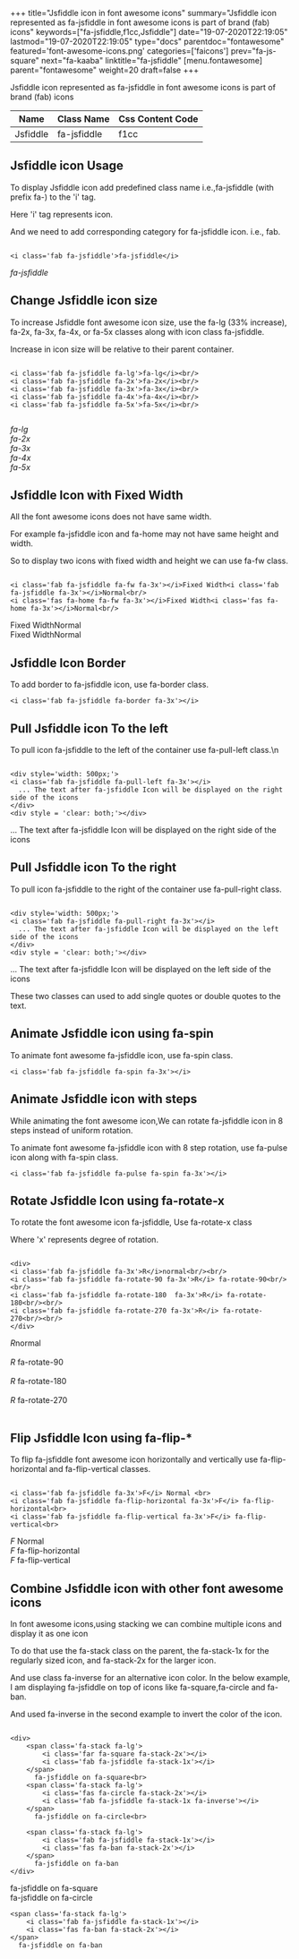 +++
title="Jsfiddle icon in font awesome icons"
summary="Jsfiddle icon represented as fa-jsfiddle in font awesome icons is part of brand (fab) icons"
keywords=["fa-jsfiddle,f1cc,Jsfiddle"]
date="19-07-2020T22:19:05"
lastmod="19-07-2020T22:19:05"
type="docs"
parentdoc="fontawesome"
featured='font-awesome-icons.png'
categories=['faicons']
prev="fa-js-square"
next="fa-kaaba"
linktitle="fa-jsfiddle"
[menu.fontawesome]
parent="fontawesome"
weight=20
draft=false
+++


Jsfiddle icon represented as fa-jsfiddle in font awesome icons is part of brand (fab) icons

<div class='table-responsive'><table class='table'><thead><tr><th>Name</th><th>Class Name</th><th>Css Content Code</th></tr></thead><tbody><tr><td>Jsfiddle</td><td>fa-jsfiddle</td><td>f1cc</td></tr></tbody></table></div>



## Jsfiddle icon Usage

To display Jsfiddle icon add predefined class name i.e.,fa-jsfiddle (with prefix fa-) to the 'i' tag.

Here 'i' tag represents icon.

And we need to add corresponding category for fa-jsfiddle icon. i.e., fab.


```

<i class='fab fa-jsfiddle'>fa-jsfiddle</i>
```

<i class='fab fa-jsfiddle'>fa-jsfiddle</i>




## Change Jsfiddle icon size
To increase Jsfiddle font awesome icon size, use the fa-lg (33% increase), fa-2x, fa-3x, fa-4x, or fa-5x classes along with icon class fa-jsfiddle.

Increase in icon size will be relative to their parent container. 

```

<i class='fab fa-jsfiddle fa-lg'>fa-lg</i><br/>
<i class='fab fa-jsfiddle fa-2x'>fa-2x</i><br/>
<i class='fab fa-jsfiddle fa-3x'>fa-3x</i><br/>
<i class='fab fa-jsfiddle fa-4x'>fa-4x</i><br/>
<i class='fab fa-jsfiddle fa-5x'>fa-5x</i><br/>
            
```

<i class='fab fa-jsfiddle fa-lg'>fa-lg</i><br/>
<i class='fab fa-jsfiddle fa-2x'>fa-2x</i><br/>
<i class='fab fa-jsfiddle fa-3x'>fa-3x</i><br/>
<i class='fab fa-jsfiddle fa-4x'>fa-4x</i><br/>
<i class='fab fa-jsfiddle fa-5x'>fa-5x</i><br/>
            



## Jsfiddle Icon with Fixed Width 

All the font awesome icons does not have same width.

For example fa-jsfiddle icon and fa-home may not have same height and width.

So to display two icons with fixed width and height we can use fa-fw class.


```

<i class='fab fa-jsfiddle fa-fw fa-3x'></i>Fixed Width<i class='fab fa-jsfiddle fa-3x'></i>Normal<br/>
<i class='fas fa-home fa-fw fa-3x'></i>Fixed Width<i class='fas fa-home fa-3x'></i>Normal<br/>
```

<i class='fab fa-jsfiddle fa-fw fa-3x'></i>Fixed Width<i class='fab fa-jsfiddle fa-3x'></i>Normal<br/>
<i class='fas fa-home fa-fw fa-3x'></i>Fixed Width<i class='fas fa-home fa-3x'></i>Normal<br/>



## Jsfiddle Icon Border 

To add border to fa-jsfiddle icon, use fa-border class.


```
<i class='fab fa-jsfiddle fa-border fa-3x'></i>

```
<i class='fab fa-jsfiddle fa-border fa-3x'></i>





## Pull Jsfiddle icon To the left

To pull icon fa-jsfiddle to the left of the container use fa-pull-left class.\n

```

<div style='width: 500px;'>
<i class='fab fa-jsfiddle fa-pull-left fa-3x'></i>
  ... The text after fa-jsfiddle Icon will be displayed on the right side of the icons
</div>
<div style = 'clear: both;'></div>
```

<div style='width: 500px;'>
<i class='fab fa-jsfiddle fa-pull-left fa-3x'></i>
  ... The text after fa-jsfiddle Icon will be displayed on the right side of the icons
</div>
<div style = 'clear: both;'></div>




## Pull Jsfiddle icon To the right
To pull icon fa-jsfiddle to the right of the container use fa-pull-right class.

```

<div style='width: 500px;'>
<i class='fab fa-jsfiddle fa-pull-right fa-3x'></i>
  ... The text after fa-jsfiddle Icon will be displayed on the left side of the icons
</div>
<div style = 'clear: both;'></div>
```

<div style='width: 500px;'>
<i class='fab fa-jsfiddle fa-pull-right fa-3x'></i>
  ... The text after fa-jsfiddle Icon will be displayed on the left side of the icons
</div>
<div style = 'clear: both;'></div>

These two classes can used to add single quotes or double quotes to the text.


## Animate Jsfiddle icon using fa-spin
To animate font awesome fa-jsfiddle icon, use fa-spin class.

```
<i class='fab fa-jsfiddle fa-spin fa-3x'></i>
```
<i class='fab fa-jsfiddle fa-spin fa-3x'></i>




## Animate Jsfiddle icon with steps
While animating the font awesome icon,We can rotate fa-jsfiddle icon in 8 steps instead of uniform rotation.

To animate font awesome fa-jsfiddle icon with 8 step rotation, use fa-pulse icon along with fa-spin class.


```
<i class='fab fa-jsfiddle fa-pulse fa-spin fa-3x'></i>

```
<i class='fab fa-jsfiddle fa-pulse fa-spin fa-3x'></i>





## Rotate Jsfiddle Icon using fa-rotate-x
To rotate the font awesome icon fa-jsfiddle, Use fa-rotate-x class

Where 'x' represents degree of rotation.


```

<div>
<i class='fab fa-jsfiddle fa-3x'>R</i>normal<br/><br/>
<i class='fab fa-jsfiddle fa-rotate-90 fa-3x'>R</i> fa-rotate-90<br/><br/> 
<i class='fab fa-jsfiddle fa-rotate-180  fa-3x'>R</i> fa-rotate-180<br/><br/> 
<i class='fab fa-jsfiddle fa-rotate-270 fa-3x'>R</i> fa-rotate-270<br/><br/>
</div>
```

<div>
<i class='fab fa-jsfiddle fa-3x'>R</i>normal<br/><br/>
<i class='fab fa-jsfiddle fa-rotate-90 fa-3x'>R</i> fa-rotate-90<br/><br/> 
<i class='fab fa-jsfiddle fa-rotate-180  fa-3x'>R</i> fa-rotate-180<br/><br/> 
<i class='fab fa-jsfiddle fa-rotate-270 fa-3x'>R</i> fa-rotate-270<br/><br/>
</div>




## Flip Jsfiddle Icon using fa-flip-*
To flip fa-jsfiddle font awesome icon horizontally and vertically use fa-flip-horizontal and fa-flip-vertical classes. 

```

<i class='fab fa-jsfiddle fa-3x'>F</i> Normal <br>
<i class='fab fa-jsfiddle fa-flip-horizontal fa-3x'>F</i> fa-flip-horizontal<br>
<i class='fab fa-jsfiddle fa-flip-vertical fa-3x'>F</i> fa-flip-vertical<br>
```

<i class='fab fa-jsfiddle fa-3x'>F</i> Normal <br>
<i class='fab fa-jsfiddle fa-flip-horizontal fa-3x'>F</i> fa-flip-horizontal<br>
<i class='fab fa-jsfiddle fa-flip-vertical fa-3x'>F</i> fa-flip-vertical<br>




## Combine Jsfiddle icon with other font awesome icons
In font awesome icons,using stacking we can combine multiple icons and display it as one icon 

To do that use the fa-stack class on the parent, the fa-stack-1x for the regularly sized icon, and fa-stack-2x for the larger icon.

And use class fa-inverse for an alternative icon color. 
In the below example, I am displaying fa-jsfiddle on top of icons like fa-square,fa-circle and fa-ban.

And used fa-inverse in the second example to invert the color of the icon.

```

<div>
    <span class='fa-stack fa-lg'>
        <i class='far fa-square fa-stack-2x'></i>
        <i class='fab fa-jsfiddle fa-stack-1x'></i>
    </span>
      fa-jsfiddle on fa-square<br>
    <span class='fa-stack fa-lg'>
        <i class='fas fa-circle fa-stack-2x'></i>
        <i class='fab fa-jsfiddle fa-stack-1x fa-inverse'></i>
    </span>
      fa-jsfiddle on fa-circle<br>

    <span class='fa-stack fa-lg'>
        <i class='fab fa-jsfiddle fa-stack-1x'></i>
        <i class='fas fa-ban fa-stack-2x'></i>
    </span>
      fa-jsfiddle on fa-ban
</div>
```

<div>
    <span class='fa-stack fa-lg'>
        <i class='far fa-square fa-stack-2x'></i>
        <i class='fab fa-jsfiddle fa-stack-1x'></i>
    </span>
      fa-jsfiddle on fa-square<br>
    <span class='fa-stack fa-lg'>
        <i class='fas fa-circle fa-stack-2x'></i>
        <i class='fab fa-jsfiddle fa-stack-1x fa-inverse'></i>
    </span>
      fa-jsfiddle on fa-circle<br>

    <span class='fa-stack fa-lg'>
        <i class='fab fa-jsfiddle fa-stack-1x'></i>
        <i class='fas fa-ban fa-stack-2x'></i>
    </span>
      fa-jsfiddle on fa-ban
</div>






